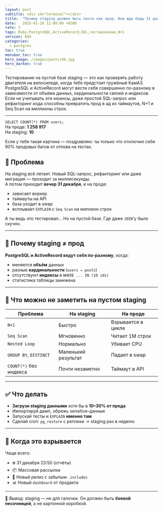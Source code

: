 ```yaml
---
layout: post
subtitle: <div id="terminal"></div>
title:  "Почему staging должен быть почти как прод. Или жди беды 31 декабря в 23:50"
date:   2025-01-28 12:00:00 +0300
rate: 3
tags: Ruby,PostgreSQL,ActiveRecord,SQL,тестирование,N+1
version: A9X
categories:
  - postgres
toc: true
menubar_toc: true
hero_image: /images/posts/68.jpg
hero_darken: true
---
```

Тестирование на пустой базе staging — это как проверять работу двигателя на велосипеде, когда тебе предстоит гружёный КамАЗ. PostgreSQL и ActiveRecord могут вести себя совершенно по-разному в зависимости от объёма данных, кардинальности связей и индексов. Если не учитывать эти нюансы, даже простой SQL-запрос или рефакторинг кода способны превратить прод в ад из таймаутов, N+1 и Seq Scan на миллионы строк.

---

`SELECT COUNT(*) FROM users;`  
На проде: **1 258 917**  
На staging: **10**

Если у тебя такая картина — поздравляю: ты только что отключил себе 90% продовых багов от отлова на тестах.

## 🎯 Проблема

На staging всё летает. Новый SQL-запрос, рефакторинг или даже миграция — проходит за миллисекунды.  
А потом приходит **вечер 31 декабря**, и на проде:

- зависает воркер
- таймауты на API
- база уходит в swap
- всплывает `EXPLAIN` с `Seq Scan` на миллион строк

А ты ведь это тестировал… Но на пустой базе. Где даже `JOIN`'у было скучно.

---

## 🧠 Почему staging ≠ прод

**PostgreSQL и ActiveRecord ведут себя по-разному**, когда:

- меняется **объём** данных
- разные **кардинальности** (`users → posts`)
- отсутствуют **индексы** в `WHERE ... IN (10 ids)`
- статистика таблицы занижена

---

## 🧪 Что можно не заметить на пустом staging

| Проблема                    | На staging           | На проде                |
|----------------------------|----------------------|-------------------------|
| `N+1`                      | Быстро               | Взрывается в цикле      |
| `Seq Scan`                 | Мгновенно            | Читает 1М строк         |
| `Nested Loop`              | Нормально            | Убивает CPU             |
| `GROUP BY`, `DISTINCT`     | Маленький результат  | Падает в swap           |
| `COUNT(*)` без индекса     | Почти незаметно      | Таймаут в API           |

---

## ✅ Что делать

- **Загрузи staging данными** хотя бы в **10–30% от прода**
- Импортируй дамп, обрежь sensitive-данные
- Запускай тесты и `EXPLAIN` **именно там**
- Сделай cron: `pg_restore` с реплики → staging раз в неделю

---

## 🧨 Когда это взрывается

Чаще всего:

- ❄️ 31 декабря 23:50 (отчёты)
- 📦 Массовая рассылка
- 🚀 Новый релиз с забытым `.includes`
- 📊 Новый `dashboard` от продакта

---

📌 _Вывод_: staging — не для галочки. Он должен быть **боевой песочницей**, а не картонной коробкой.

